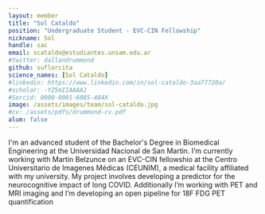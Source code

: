 ```yaml
---
layout: member
title: "Sol Cataldo"
position: "Undergraduate Student - EVC-CIN Fellowship"
nickname: Sol
handle: sac
email: scataldo@estudiantes.unsam.edu.ar
#twitter: dallandrummond
github: suflorcita
science_names: [Sol Cataldo]
#linkedin: https://www.linkedin.com/in/sol-cataldo-3aa77720a/
#scholar: -YZ5mIIAAAAJ
#Sorcid: 0000-0001-6085-484X
image: /assets/images/team/sol-cataldo.jpg
#cv: /assets/pdfs/drummond-cv.pdf
alum: false
---
```


I'm an advanced student of the Bachelor's Degree in Biomedical Engineering at the Universidad Nacional de San Martin. I’m currently working with Martin Belzunce on an EVC-CIN fellowshio at the Centro Universitario de Imagenes Médicas (CEUNIM), a medical facility affiliated with my university. My project involves developing a predictor for the neurocognitive impact of long COVID. Additionally I’m  working with PET and MRI imaging and I’m developing an open pipeline for 18F FDG PET quantification
